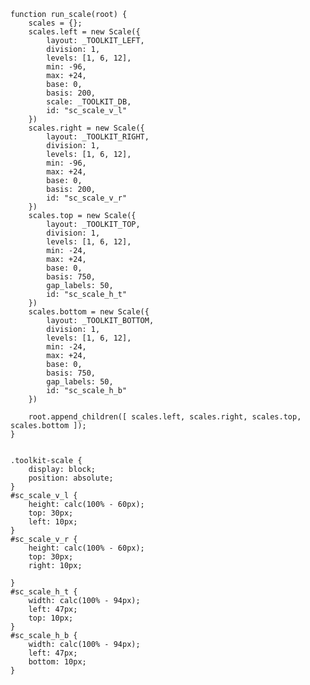     function run_scale(root) {
        scales = {};
        scales.left = new Scale({
            layout: _TOOLKIT_LEFT,
            division: 1,
            levels: [1, 6, 12],
            min: -96,
            max: +24,
            base: 0,
            basis: 200,
            scale: _TOOLKIT_DB,
            id: "sc_scale_v_l"
        })
        scales.right = new Scale({
            layout: _TOOLKIT_RIGHT,
            division: 1,
            levels: [1, 6, 12],
            min: -96,
            max: +24,
            base: 0,
            basis: 200,
            id: "sc_scale_v_r"
        })
        scales.top = new Scale({
            layout: _TOOLKIT_TOP,
            division: 1,
            levels: [1, 6, 12],
            min: -24,
            max: +24,
            base: 0,
            basis: 750,
            gap_labels: 50,
            id: "sc_scale_h_t"
        })
        scales.bottom = new Scale({
            layout: _TOOLKIT_BOTTOM,
            division: 1,
            levels: [1, 6, 12],
            min: -24,
            max: +24,
            base: 0,
            basis: 750,
            gap_labels: 50,
            id: "sc_scale_h_b"
        })

        root.append_children([ scales.left, scales.right, scales.top, scales.bottom ]);
    }
<pre class='css prettyprint source'><code>
.toolkit-scale {
    display: block;
    position: absolute;
}
#sc_scale_v_l {
    height: calc(100% - 60px);
    top: 30px;
    left: 10px;
}
#sc_scale_v_r {
    height: calc(100% - 60px);
    top: 30px;
    right: 10px;
    
}
#sc_scale_h_t {
    width: calc(100% - 94px);
    left: 47px;
    top: 10px;
}
#sc_scale_h_b {
    width: calc(100% - 94px);
    left: 47px;
    bottom: 10px;
}
</code></pre>
<script> prepare_example(); </script>
